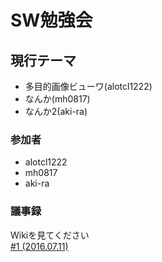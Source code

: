 # SW勉強会

## 現行テーマ
* 多目的画像ビューワ(alotcl1222)
* なんか(mh0817)
* なんか2(aki-ra)

### 参加者
- alotcl1222
- mh0817 
- aki-ra

### 議事録
Wikiを見てください  
[#1 (2016.07.11)](https://github.com/aki-ra/workshop/wiki/Meeting-%231-(2016.7.11))
